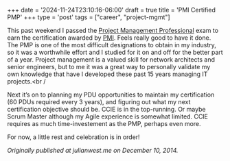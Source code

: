 +++
date = '2024-11-24T23:10:16-06:00'
draft = true
title = 'PMI Certified PMP'
+++
type = 'post'
tags = ["career", "project-mgmt"]



This past weekend I passed the <a href="http://www.pmi.org/Certification/Project-Management-Professional-PMP.aspx">Project Management Professional</a> exam to earn the certification awarded by <a href="http://www.pmi.org/default.aspx">PMI</a>. Feels really good to have it done. The PMP is one of the most difficult designations to obtain in my industry, so it was a worthwhile effort and I studied for it on and off for the better part of a year. Project management is a valued skill for network architects and senior engineers, but to me it was a great way to personally validate my own knowledge that have I developed these past 15 years managing IT projects.<br /
>
Next it’s on to planning my PDU opportunities to maintain my certification (60 PDUs required every 3 years), and figuring out what my next certification objective should be. CCIE is in the top-running. Or maybe Scrum Master although my Agile experience is somewhat limited. CCIE requires as much time-investement as the PMP, perhaps even more.<br />

For now, a little rest and celebration is in order!<br />


<i>Originally published at julianwest.me on December 10, 2014.</i>